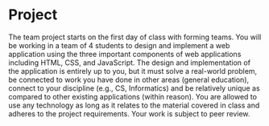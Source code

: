 # Project

The team project starts on the first day of class with forming teams. You will be working in a team of 4 students to design and implement a web application using the three important components of web applications including HTML, CSS, and JavaScript. The design and implementation of the application is entirely up to you, but it must solve a real-world problem, be connected to work you have done in other areas (general education), connect to your discipline (e.g., CS, Informatics) and be relatively unique as compared to other existing applications (within reason). You are allowed to use any technology as long as it relates to the material covered in class and adheres to the project requirements. Your work is subject to peer review.